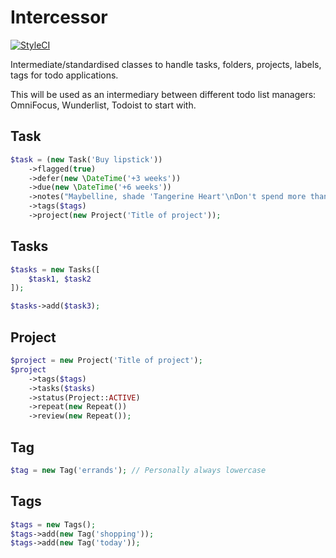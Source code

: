 # Intercessor

[![StyleCI](https://styleci.io/repos/70615078/shield?style=flat)](https://styleci.io/repos/70615078)

Intermediate/standardised classes to handle tasks, folders, projects, labels, tags for todo applications.  

This will be used as an intermediary between different todo list managers: OmniFocus, Wunderlist, Todoist to start with.

## Task

```php
$task = (new Task('Buy lipstick'))
    ->flagged(true)
    ->defer(new \DateTime('+3 weeks'))
    ->due(new \DateTime('+6 weeks'))
    ->notes("Maybelline, shade 'Tangerine Heart'\nDon't spend more than £3.22")
    ->tags($tags)
    ->project(new Project('Title of project'));
```

## Tasks

```php
$tasks = new Tasks([
    $task1, $task2
]);

$tasks->add($task3);
```

## Project

```php
$project = new Project('Title of project');
$project
    ->tags($tags)
    ->tasks($tasks)
    ->status(Project::ACTIVE)
    ->repeat(new Repeat())
    ->review(new Repeat());
```


## Tag

```php
$tag = new Tag('errands'); // Personally always lowercase
```

## Tags

```php
$tags = new Tags();
$tags->add(new Tag('shopping'));
$tags->add(new Tag('today'));
```
